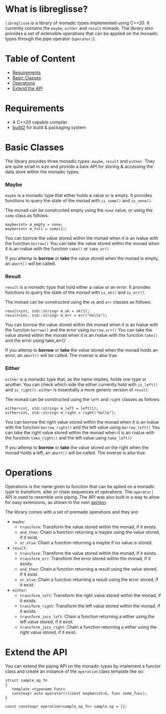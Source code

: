 # What is libreglisse?

`libreglisse` is a library of monadic types implemented using C++20. It currently contains the `maybe`, `either` and `result` monads.
The library also provides a set of extensible operations that can be applied on the monadic types through the pipe
operator (`operator|`).

# Table of Content
* [Requirements](#requirements)
* [Basic Classes](#basic-classes)
* [Operations](#operations)
* [Extend the API](#extend-the-api)

# Requirements

* A C++20 capable compiler
* [build2](https://build2.org/) for build & packaging system

# Basic Classes

The library provides three monadic types: `maybe`, `result` and `either`. They are quite small in size and provide a
bare API for storing & accessing the data store within the monadic types.

### Maybe

`maybe` is a monadic type that either holds a value or is empty. It provides functions to query the state of the monad
with `is_some()` and `is_none()`. 

The monad can be constructed empty using the `none` value, or using the `some` class as follows:
```
maybe<int> m_empty = none;
maybe<int> m_full = some(1);
```

You can borrow the value stored within the monad when it is an lvalue with the function `borrow()`
You can take the value stored within the monad when it is an rvalue with the function `take()` or `take_or()`

If you attemp to **borrow** or **take** the value stored when the monad is empty, an `abort()` will be called. 

### Result

`result` is a monadic type that hold either a value or an error. It provides functions to query the state of the monad
with `is_ok()` and `is_err()`.

The monad can be constructed using the `ok` and `err` classes as follows:
```
result<int, std::string> m_ok = ok(1);
result<int, std::string> m_err = err("hello");
```

You can borrow the value stored within the monad when it is an lvalue with the function `borrow()` and the error using
`borrow_err()`
You can take the value stored within the monad when it is an rvalue with the function `take()` and the error using
take_err()`

If you attemp to **borrow** or **take** the value stored when the monad holds an error, an `abort()` will be called. The
inverse is also true

### Either

`either` is a monadic type that, as the name implies, holds one type or another. You can check which side the either
currently hold with `is_left()` and `is_right()`. `either` is essentially a more generic version of `result`.

The monad can be constructed using the `left` and `right` classes as follows:
```
either<int, std::string> m_left = left(1);
either<int, std::string> m_right = right("hello");
```

You can borrow the right value stored within the monad when it is an lvalue with the function `borrow_right()` and the
left value using `borrow_left()`
You can take the right value stored within the monad when it is an rvalue with the function `take_right()` and the left
value using `take_left()`

If you attemp to **borrow** or **take** the value stored on the right when the monad holds a left, an `abort()` will be called. The
inverse is also true

# Operations

Operations is the name given to function that can be aplied on a monadic type to transform, alter or chain sequences of
operations. The `operator|` API is used to resemble unix piping. The API was also built in a way to allow for easy
extensions, as shown in the next [section](#extend-the-api).

The library comes with a set of premade operations  and they are:

* `maybe`:
    * `transform`: Transform the value stored within the monad, if it exists.
    * `and_then`: Chain a function returning a maybe using the value stored, if it exist.
    * `or_else`: Chain a function returning a maybe if no value is stored.
* `result`:
    * `transform`: Transform the value stored within the monad, if it exists.
    * `transform_err`: Transform the error stored within the monad, if it exists.
    * `and_then`: Chain a function returning a result using the value stored, if it exist.
    * `or_else`: Chain a function returning a result using the error stored, if it exist. 
* `either`:
    * `transform_left`: Transform the right value stored within the monad, if it exists.
    * `transform_right`: Transform the left value stored within the monad, if it exists.
    * `transform_join_left`: Chain a function returning a either using the left value stored, if it exist.
    * `transform_join_right`: Chain a function returning a either using the right value stored, if it exist. 

# Extend the API

You can extend the piping API on the monadic types by implement a functor class and create an instance of the
`operation` class template like so:
```
struct sample_op_fn
{
   template <typename Func>
   constexpr auto operator()(const maybe<int>&, Func some_func);
}

const constexpr operation<sample_op_fn> sample_op = {};
```

